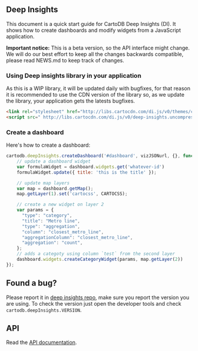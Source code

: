 ## Deep Insights

This document is a quick start guide for CartoDB Deep Insights (DI). It shows how to create dashboards and modify widgets from a JavaScript application.

**Important notice:** This is a beta version, so the API interface might change. We will do our best effort to keep all the changes backwards compatible, please read NEWS.md to keep track of changes.

### Using Deep insights library in your application

As this is a WIP library, it will be updated daily with bugfixes, for that reason it is
recommended to use the CDN version of the library so, as we update the library, your application gets the latests bugfixes.

```html
<link rel="stylesheet" href="http://libs.cartocdn.com/di.js/v0/themes/css/deep-insights.css" />
<script src=" http://libs.cartocdn.com/di.js/v0/deep-insights.uncompressed.js"></script>
```


### Create a dashboard

Here's how to create a dashboard:

```js
cartodb.deepInsights.createDashboard('#dashboard', vizJSONurl, {}, function(err, dashboard) {
    // update a dashboard widget
    var formulaWidget = dashboard.widgets.get('whatever-id')
    formulaWidget.update({ title: 'this is the title' });

    // update map layers
    var map = dashboard.getMap();
    map.getLayer(1).set('cartocss', CARTOCSS);

    // create a new widget on layer 2
    var params = {
      "type": "category",
      "title": "Metro line",
      "type": "aggregation",
      "column": "closest_metro_line",
      "aggregationColumn": "closest_metro_line",
      "aggregation": "count",
    };
    // adds a categoty using column `test` from the second layer
    dashboard.widgets.createCategoryWidget(params, map.getLayer(2))
});
```

## Found a bug?

Please report it in [deep insights repo](https://github.com/CartoDB/deep-insights.js/issues), make
sure you report the version you are using. To check the version just open the developer tools and
check `cartodb.deepInsights.VERSION`.


## API

Read the [API documentation](api.md).


